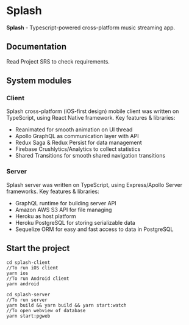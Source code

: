 # Splash

**Splash** - Typescript-powered cross-platform music streaming app.

## Documentation

Read Project SRS to check requirements.

## System modules

### Client

Splash cross-platform (iOS-first design) mobile client was written on TypeScript, using React Native framework.
Key features & libraries:

-   Reanimated for smooth animation on UI thread
-   Apollo GraphQL as communication layer with API
-   Redux Saga & Redux Persist for data management
-   Firebase Crushlytics/Analytics to collect statistics
-   Shared Transitions for smooth shared navigation transitions

### Server

Splash server was written on TypeScript, using Express/Apollo Server frameworks.
Key features & libraries:

-   GraphQL runtime for building server API
-   Amazon AWS S3 API for file managing
-   Heroku as host platform
-   Heroku PostgreSQL for storing serializable data
-   Sequelize ORM for easy and fast access to data in PostgreSQL

## Start the project

```
cd splash-client
//To run iOS client
yarn ios
//To run Android client
yarn android

cd splash-server
//To run server
yarn build && yarn build && yarn start:watch
//To open webview of database
yarn start:pgweb
```

